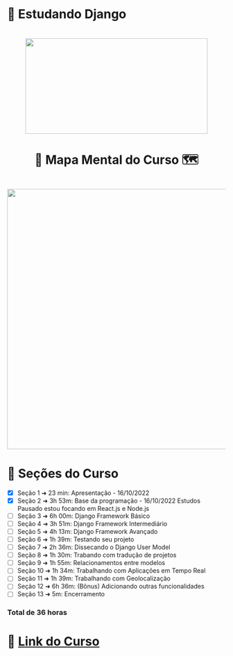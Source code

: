 # 🐍 Estudando Django 

<h1 align="center">
  <img width=420 height= 220 src="https://user-images.githubusercontent.com/60453269/196063898-20ca792c-ce3e-451e-8c18-ba4b3f1fb711.jpg">

</h1>

<h1 align="center">
   🧠 Mapa Mental do Curso 🗺
</h1>
<h1 align="center">
<img width=800 height= 600 src="https://user-images.githubusercontent.com/60453269/196063507-bb1ceb17-e6ae-426f-8f38-ac3ca0a10a1a.png">
</h1>

# 🧅 Seções do Curso
- [x] Seção 1 ➜ 23 min: Apresentação - 16/10/2022
- [x] Seção 2 ➜ 3h 53m: Base da programação - 16/10/2022 Estudos Pausado estou focando em React.js e Node.js
- [ ] Seção 3 ➜ 6h 00m: Django Framework Básico
- [ ] Seção 4 ➜ 3h 51m: Django Framework Intermediário 
- [ ] Seção 5 ➜ 4h 13m: Django Framework Avançado
- [ ] Seção 6 ➜ 1h 39m: Testando seu projeto
- [ ] Seção 7 ➜ 2h 36m: Dissecando o Django User Model  
- [ ] Seção 8 ➜ 1h 30m: Trabando com tradução de projetos
- [ ] Seção 9 ➜ 1h 55m: Relacionamentos entre modelos
- [ ] Seção 10 ➜ 1h 34m: Trabalhando com Aplicações em Tempo Real 
- [ ] Seção 11 ➜ 1h 39m: Trabalhando com Geolocalização
- [ ] Seção 12 ➜ 6h 36m: (Bônus) Adicionando outras funcionalidades 
- [ ] Seção 13 ➜ 5m: Encerramento

### Total de 36 horas

# 🍇 [Link do Curso](https://www.udemy.com/share/101Xty3@CrxpTUAosJOwkxWauJTLY2xhYko7Tb3hxj53gv2lQnXW3L3RRGPVWI19cYQyxVXc/)
